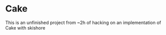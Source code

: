 Cake
====

This is an unfinished project from ~2h of hacking on an implementation of Cake with skishore
